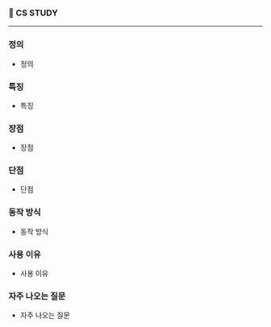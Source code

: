 ### 💨 CS STUDY

-----

### 정의
- 정의

### 특징
- 특징

### 장점
- 장점

### 단점
- 단점

### 동작 방식
- 동작 방식

### 사용 이유
- 사용 이유

### 자주 나오는 질문
- 자주 나오는 질문